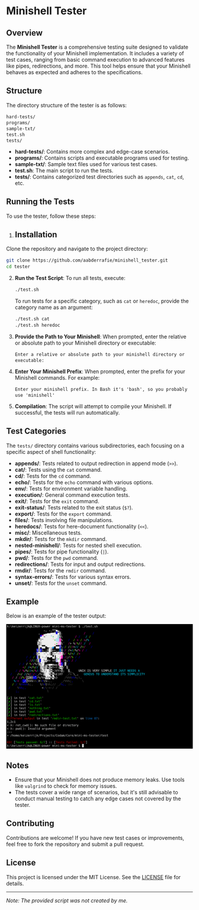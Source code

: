 
# Minishell Tester

## Overview

The **Minishell Tester** is a comprehensive testing suite designed to validate the functionality of your Minishell implementation. It includes a variety of test cases, ranging from basic command execution to advanced features like pipes, redirections, and more. This tool helps ensure that your Minishell behaves as expected and adheres to the specifications.

## Structure

The directory structure of the tester is as follows:

```
hard-tests/
programs/
sample-txt/
test.sh
tests/
```

- **hard-tests/**: Contains more complex and edge-case scenarios.
- **programs/**: Contains scripts and executable programs used for testing.
- **sample-txt/**: Sample text files used for various test cases.
- **test.sh**: The main script to run the tests.
- **tests/**: Contains categorized test directories such as `appends`, `cat`, `cd`, etc.

## Running the Tests

To use the tester, follow these steps:

1. ## Installation
Clone the repository and navigate to the project directory:

```sh
git clone https://github.com/aabderrafie/minishell_tester.git
cd tester
```

2. **Run the Test Script**:
   To run all tests, execute:
   ```sh
   ./test.sh
   ```
   To run tests for a specific category, such as `cat` or `heredoc`, provide the category name as an argument:
   ```sh
   ./test.sh cat
   ./test.sh heredoc
   ```

3. **Provide the Path to Your Minishell**:
   When prompted, enter the relative or absolute path to your Minishell directory or executable:
   ```
   Enter a relative or absolute path to your minishell directory or executable:
   ```

4. **Enter Your Minishell Prefix**:
   When prompted, enter the prefix for your Minishell commands. For example:
   ```
   Enter your minishell prefix. In Bash it's 'bash', so you probably use 'minishell'
   ```

5. **Compilation**:
   The script will attempt to compile your Minishell. If successful, the tests will run automatically.

## Test Categories

The `tests/` directory contains various subdirectories, each focusing on a specific aspect of shell functionality:

- **appends/**: Tests related to output redirection in append mode (`>>`).
- **cat/**: Tests using the `cat` command.
- **cd/**: Tests for the `cd` command.
- **echo/**: Tests for the `echo` command with various options.
- **env/**: Tests for environment variable handling.
- **execution/**: General command execution tests.
- **exit/**: Tests for the `exit` command.
- **exit-status/**: Tests related to the exit status (`$?`).
- **export/**: Tests for the `export` command.
- **files/**: Tests involving file manipulations.
- **heredocs/**: Tests for here-document functionality (`<<`).
- **misc/**: Miscellaneous tests.
- **mkdir/**: Tests for the `mkdir` command.
- **nested-minishell/**: Tests for nested shell execution.
- **pipes/**: Tests for pipe functionality (`|`).
- **pwd/**: Tests for the `pwd` command.
- **redirections/**: Tests for input and output redirections.
- **rmdir/**: Tests for the `rmdir` command.
- **syntax-errors/**: Tests for various syntax errors.
- **unset/**: Tests for the `unset` command.

## Example

Below is an example of the tester output:

![Example Output](example.png)

## Notes

- Ensure that your Minishell does not produce memory leaks. Use tools like `valgrind` to check for memory issues.
- The tests cover a wide range of scenarios, but it's still advisable to conduct manual testing to catch any edge cases not covered by the tester.

## Contributing

Contributions are welcome! If you have new test cases or improvements, feel free to fork the repository and submit a pull request.

## License

This project is licensed under the MIT License. See the [LICENSE](LICENSE) file for details.

---

*Note: The provided script was not created by me.*
